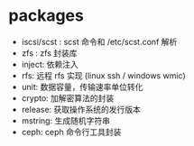 # packages

- iscsi/scst : scst 命令和 /etc/scst.conf 解析
- zfs : zfs 封装库
- inject: 依赖注入
- rfs: 远程 rfs 实现 (linux ssh / windows wmic)
- unit: 数据容量，传输速率单位转化
- crypto: 加解密算法的封装
- release: 获取操作系统的发行版本
- mstring: 生成随机字符串
- ceph: ceph 命令行工具封装
